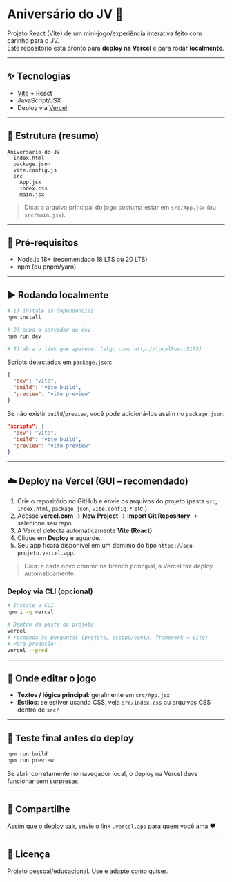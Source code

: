 # Aniversário do JV 🎉

Projeto React (Vite) de um mini‑jogo/experiência interativa feito com carinho para o JV.  
Este repositório está pronto para **deploy na Vercel** e para rodar **localmente**.

---

## ✨ Tecnologias
- [Vite](https://vitejs.dev/) + React
- JavaScript/JSX
- Deploy via [Vercel](https://vercel.com/)

---

## 📁 Estrutura (resumo)
```
Aniversario-do-JV
  index.html
  package.json
  vite.config.js
  src
    App.jsx
    index.css
    main.jsx
```

> Dica: o arquivo principal do jogo costuma estar em `src/App.jsx` (ou `src/main.jsx`).

---

## 🧰 Pré‑requisitos
- Node.js 18+ (recomendado 18 LTS ou 20 LTS)
- npm (ou pnpm/yarn)

---

## ▶️ Rodando localmente

```bash
# 1) instale as dependências
npm install

# 2) suba o servidor de dev
npm run dev

# 3) abra o link que aparecer (algo como http://localhost:5173)
```

Scripts detectados em `package.json`:
```json
{
  "dev": "vite",
  "build": "vite build",
  "preview": "vite preview"
}
```

Se não existir `build`/`preview`, você pode adicioná-los assim no `package.json`:

```json
"scripts": {
  "dev": "vite",
  "build": "vite build",
  "preview": "vite preview"
}
```

---

## ☁️ Deploy na Vercel (GUI – recomendado)

1. Crie o repositório no GitHub e envie os arquivos do projeto (pasta `src`, `index.html`, `package.json`, `vite.config.*` etc.).  
2. Acesse **vercel.com** → **New Project** → **Import Git Repository** → selecione seu repo.
3. A Vercel detecta automaticamente **Vite (React)**.
4. Clique em **Deploy** e aguarde.  
5. Seu app ficará disponível em um domínio do tipo `https://seu-projeto.vercel.app`.

> Dica: a cada novo commit na branch principal, a Vercel faz deploy automaticamente.

### Deploy via CLI (opcional)

```bash
# Instale a CLI
npm i -g vercel

# Dentro da pasta do projeto
vercel
# responda às perguntas (projeto, escopo/conta, framework = Vite)
# Para produção:
vercel --prod
```

---

## 🧩 Onde editar o jogo
- **Textos / lógica principal**: geralmente em `src/App.jsx`
- **Estilos**: se estiver usando CSS, veja `src/index.css` ou arquivos CSS dentro de `src/`

---

## 🧪 Teste final antes do deploy
```bash
npm run build
npm run preview
```
Se abrir corretamente no navegador local, o deploy na Vercel deve funcionar sem surpresas.

---

## 💌 Compartilhe
Assim que o deploy sair, envie o link `.vercel.app` para quem você ama ❤️

---

## 📜 Licença
Projeto pessoal/educacional. Use e adapte como quiser.

